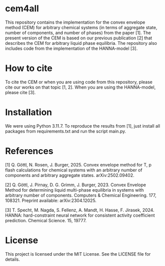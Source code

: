 # cem4all
This repository contains the implementation for the convex envelope method (CEM) for arbitrary chemical systems (in terms of aggregate state, number of components, and number of phases) from the paper [1]. The present version of the CEM is based on our previous publication [2] that describes the CEM for arbitrary liquid phase equilibria. The repository also includes code from the implementation of the HANNA-model [3].

# How to cite

To cite the CEM or when you are using code from this repository, please cite our works on that topic [1, 2]. When you are using the HANNA-model, please cite [3].

# Installation

We were using Python 3.11.7. To reproduce the results from [1], just install all packages from requirements.txt and run the script main.py.

# References

[1] Q. Göttl, N. Rosen, J. Burger, 2025. Convex envelope method for T, p flash calculations for chemical systems with an arbitrary number of components and arbitrary aggregate states. arXiv:2502.09402.

[2] Q. Göttl, J. Pirnay, D. G. Grimm, J. Burger, 2023. Convex Envelope Method for determining liquid multi-phase equilibria in systems with arbitrary number of components. Computers & Chemical Engineering. 177, 108321. Preprint available: arXiv:2304.12025.

[3] T. Specht, M. Nagda, S. Fellenz, A. Mandt, H. Hasse, F. Jirasek, 2024. HANNA: hard-constraint neural network for consistent activity coefficient prediction. Chemical Science. 15, 19777.

# License
This project is licensed under the MIT License. See the LICENSE file for details.
